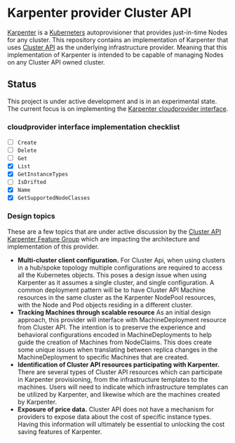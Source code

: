 # Karpenter provider Cluster API

[Karpenter][karpenter] is a [Kuberneters][kubernetes] autoprovisioner that
provides just-in-time Nodes for any cluster. This repository contains an
implementation of Karpenter that uses [Cluster API][clusterapi] as the
underlying infrastructure provider. Meaning that this implementation of
Karpenter is intended to be capable of managing Nodes on any Cluster API
owned cluster.

## Status

This project is under active development and is in an experimental state.
The current focus is on implementing the [Karpenter cloudprovider interface][kci].

### cloudprovider interface implementation checklist

- [ ] `Create`
- [ ] `Delete`
- [ ] `Get`
- [x] `List`
- [x] `GetInstanceTypes`
- [ ] `IsDrifted`
- [x] `Name`
- [x] `GetSupportedNodeClasses`

### Design topics

These are a few topics that are under active discussion by the
[Cluster API Karpenter Feature Group][cakfg] which are impacting
the architecture and implementation of this provider.

* **Multi-cluster client configuration.**
  For Cluster Api, when using clusters in a hub/spoke topology multiple configurations
  are required to access all the Kubernetes objects. This poses a design issue when
  using Karpenter as it assumes a single cluster, and single configuration. A common
  deployment pattern will be to have Cluster API Machine resources in the same cluster
  as the Karpenter NodePool resources, with the Node and Pod objects residing in a
  different cluster.
* **Tracking Machines through scalable resource**
  As an initial design approach, this provider will interface with MachineDeployment
  resource from Cluster API. The intention is to preserve the experience and behavioral
  configurations encoded in MachineDeployments to help guide the creation of Machines
  from NodeClaims. This does create some unique issues when translating between replica
  changes in the MachineDeployment to specific Machines that are created.
* **Identification of Cluster API resources participating with Karpenter.**
  There are several types of Cluster API resources which can participate in Karpenter
  provisioning, from the infrastructure templates to the machines. Users will need to
  indicate which infrastructure templates can be utilized by Karpenter, and likewise
  which are the machines created by Karpenter.
* **Exposure of price data.**
  Cluster API does not have a mechanism for providers to expose data about the cost of
  specific instance types. Having this information will ultimately be essential to
  unlocking the cost saving features of Karpenter.

[karpenter]: https://karpenter.sh
[kubernetes]: https://kubernetes.io
[clusterapi]: https://cluster-api.sigs.k8s.io
[kci]: https://github.com/kubernetes-sigs/karpenter/blob/main/pkg/cloudprovider/types.go 
[cakfg]: https://github.com/kubernetes-sigs/cluster-api/blob/main/docs/community/20231018-karpenter-integration.md
